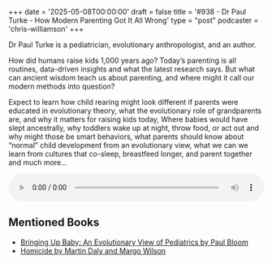 +++
date = '2025-05-08T00:00:00'
draft = false
title = '#938 - Dr Paul Turke - How Modern Parenting Got It All Wrong'
type = "post"
podcaster = 'chris-williamson'
+++

Dr Paul Turke is a pediatrician, evolutionary anthropologist, and an author.

How did humans raise kids 1,000 years ago? Today’s parenting is all routines, data-driven insights and what the latest research says. But what can ancient wisdom teach us about parenting, and where might it call our modern methods into question?

Expect to learn how child rearing might look different if parents were educated in evolutionary theory, what the evolutionary role of grandparents are, and why it matters for raising kids today, Where babies would have slept ancestrally, why toddlers wake up at night, throw food, or act out and why might those be smart behaviors, what parents should know about “normal” child development from an evolutionary view, what we can we learn from cultures that co-sleep, breastfeed longer, and parent together and much more…

<audio controls style="width: 100%; max-width: 800px;">
  <source src="https://pdst.fm/e/chrt.fm/track/G454/prfx.byspotify.com/e/traffic.megaphone.fm/SIXMSB9152000564.mp3?updated=1746669955" type="audio/mpeg">
  Your browser does not support the audio element.
</audio>

## Mentioned Books

- [Bringing Up Baby: An Evolutionary View of Pediatrics by Paul Bloom](https://www.amazon.com/s?k=Bringing+Up+Baby:+An+Evolutionary+View+of+Pediatrics+by+Paul+Bloom&tag=podcaststoboo-20)
- [Homicide by Martin Daly and Margo Wilson](https://www.amazon.com/s?k=Homicide+by+Martin+Daly+and+Margo+Wilson&tag=podcaststoboo-20)